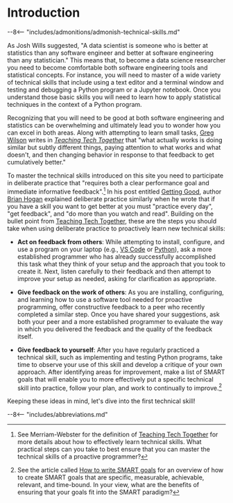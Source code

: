 # Introduction

--8<-- "includes/admonitions/admonish-technical-skills.md"

As Josh Wills suggested, "A data scientist is someone who is better at
statistics than any software engineer and better at software engineering than
any statistician." This means that, to become a data science researcher you need
to become comfortable both software engineering tools and statistical concepts.
For instance, you will need to master of a wide variety of technical skills that
include using a text editor and a terminal window and testing and debugging a
Python program or a Jupyter notebook. Once you understand those basic skills you
will need to learn how to apply statistical techniques in the context of a
Python program.

Recognizing that you will need to be good at both software engineering and
statistics can be overwhelming and ultimately lead you to wonder how you can
excel in both areas. Along with attempting to learn small tasks, [Greg
Wilson](https://third-bit.com/) writes in [*Teaching Tech
Together*](https://teachtogether.tech/en/index.html) that "what actually works
is doing similar but subtly different things, paying attention to what works and
what doesn't, and then changing behavior in response to that feedback to get
cumulatively better."

To master the technical skills introduced on this site you need to participate
in deliberate practice that "requires both a clear performance goal and
immediate informative feedback".[^1] In his post entitled [Getting
Good](https://bphogan.com/2021/04/28/getting-good/), author [Brian
Hogan](https://bphogan.com/) explained deliberate practice similarly when he
wrote that if you have a skill you want to get better at you must "practice
every day", "get feedback", and "do more than you watch and read". Building on
the bullet point from [Teaching Tech
Together](https://teachtogether.tech/en/index.html), these are the steps you
should take when using deliberate practice to proactively learn new technical
skills:

- **Act on feedback from others**: While attempting to install, configure, and
  use a program on your laptop (e.g., [VS Code](https://code.visualstudio.com/)
  or [Python](https://www.python.org/)), ask a more established programmer who
  has already successfully accomplished this task what they think of your setup
  and the approach that you took to create it. Next, listen carefully to their
  feedback and then attempt to improve your setup as needed, asking for
  clarification as appropriate.

- **Give feedback on the work of others**: As you are installing, configuring,
  and learning how to use a software tool needed for proactive programming,
  offer constructive feedback to a peer who recently completed a similar step.
  Once you have shared your suggestions, ask both your peer and a more
  established programmer to evaluate the way in which you delivered the feedback
  and the quality of the feedback itself.

- **Give feedback to yourself**: After you have regularly practiced a technical
  skill, such as implementing and testing Python programs, take time to observe
  your use of this skill and develop a critique of your own approach. After
  identifying areas for improvement, make a list of SMART goals that will enable
  you to more effectively put a specific technical skill into practice, follow
  your plan, and work to continually to improve.[^2]

Keeping these ideas in mind, let's dive into the first technical skill!

--8<-- "includes/abbreviations.md"

[^1]: See Merriam-Webster for the definition of [Teaching Tech
  Together](https://teachtogether.tech/en/index.html) for more details about how
  to effectively learn technical skills. What practical steps can you take to
  best ensure that you can master the technical skills of a proactive programmer?

[^2]: See the article called [How to write SMART
  goals](https://www.atlassian.com/blog/productivity/how-to-write-smart-goals)
  for an overview of how to create SMART goals that are specific, measurable,
    achievable, relevant, and time-bound. In your view, what are the benefits of
    ensuring that your goals fit into the SMART paradigm?
